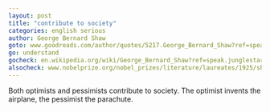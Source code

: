 ```yaml
---
layout: post
title: "contribute to society"
categories: english serious
author: George Bernard Shaw
goto: www.goodreads.com/author/quotes/5217.George_Bernard_Shaw?ref=speak.junglestar.org
go: understand
gocheck: en.wikipedia.org/wiki/George_Bernard_Shaw?ref=speak.junglestar.org
alsocheck: www.nobelprize.org/nobel_prizes/literature/laureates/1925/shaw-bio.html?ref=speak.junglestar.org
---
```


Both optimists and pessimists contribute to society. The optimist invents the airplane, the pessimist the parachute.
